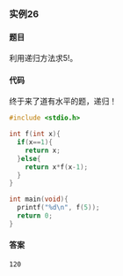 ### 实例26

#### 题目

利用递归方法求5!。

#### 代码

终于来了道有水平的题，递归！

```c
#include <stdio.h>

int f(int x){
  if(x==1){
    return x;
  }else{
    return x*f(x-1);
  }
}

int main(void){
  printf("%d\n", f(5));
  return 0;
}
```

#### 答案

```
120
```
